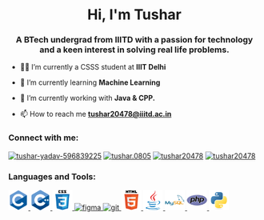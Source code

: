 <h1 align="center">Hi, I'm Tushar</h1>
<h3 align="center">A BTech undergrad from IIITD with a passion for technology and a keen interest in solving real life problems.</h3>

- 🧑‍🎓 I’m currently a CSSS student at **IIIT Delhi**

- 🌱 I’m currently learning **Machine Learning**

- 🔭 I’m currently working with **Java & CPP.**

- 📫 How to reach me **tushar20478@iiitd.ac.in**

<h3 align="left">Connect with me:</h3>
<p align="left">
<a href="https://linkedin.com/in/tushar-yadav-596839225" target="blank"><img align="center" src="https://raw.githubusercontent.com/rahuldkjain/github-profile-readme-generator/master/src/images/icons/Social/linked-in-alt.svg" alt="tushar-yadav-596839225" height="30" width="40" /></a>
<a href="https://instagram.com/tushar.0805" target="blank"><img align="center" src="https://raw.githubusercontent.com/rahuldkjain/github-profile-readme-generator/master/src/images/icons/Social/instagram.svg" alt="tushar.0805" height="30" width="40" /></a>
<a href="https://www.leetcode.com/tushar20478" target="blank"><img align="center" src="https://raw.githubusercontent.com/rahuldkjain/github-profile-readme-generator/master/src/images/icons/Social/leet-code.svg" alt="tushar20478" height="30" width="40" /></a>
<a href="https://auth.geeksforgeeks.org/user/tushar20478" target="blank"><img align="center" src="https://raw.githubusercontent.com/rahuldkjain/github-profile-readme-generator/master/src/images/icons/Social/geeks-for-geeks.svg" alt="tushar20478" height="30" width="40" /></a>
</p>


<h3 align="left">Languages and Tools:</h3>
<p align="left"> 
<a href="https://github.com/Tushar0805" target="_blank" rel="noreferrer"> <img src="https://raw.githubusercontent.com/devicons/devicon/master/icons/c/c-original.svg" alt="c" width="40" height="40"/> </a>
<a href="https://github.com/Tushar0805" target="_blank" rel="noreferrer"> <img src="https://raw.githubusercontent.com/devicons/devicon/master/icons/cplusplus/cplusplus-original.svg" alt="cplusplus" width="40" height="40"/> </a> 
<a href="https://github.com/Tushar0805" target="_blank" rel="noreferrer"> <img src="https://raw.githubusercontent.com/devicons/devicon/master/icons/css3/css3-original-wordmark.svg" alt="css3" width="40" height="40"/> </a> 
<a href="https://github.com/Tushar0805" target="_blank" rel="noreferrer"> <img src="https://www.vectorlogo.zone/logos/figma/figma-icon.svg" alt="figma" width="40" height="40"/> </a> 
<a href="https://github.com/Tushar0805" target="_blank" rel="noreferrer"> <img src="https://www.vectorlogo.zone/logos/git-scm/git-scm-icon.svg" alt="git" width="40" height="40"/> </a> 
<a href="https://github.com/Tushar0805" target="_blank" rel="noreferrer"> <img src="https://raw.githubusercontent.com/devicons/devicon/master/icons/html5/html5-original-wordmark.svg" alt="html5" width="40" height="40"/> </a> 
<a href="https://github.com/Tushar0805" target="_blank" rel="noreferrer"> <img src="https://raw.githubusercontent.com/devicons/devicon/master/icons/java/java-original.svg" alt="java" width="40" height="40"/> </a> 
<a href="https://github.com/Tushar0805" target="_blank" rel="noreferrer"> <img src="https://raw.githubusercontent.com/devicons/devicon/master/icons/mysql/mysql-original-wordmark.svg" alt="mysql" width="40" height="40"/> </a> 
<a href="https://github.com/Tushar0805" target="_blank" rel="noreferrer"> <img src="https://raw.githubusercontent.com/devicons/devicon/master/icons/php/php-original.svg" alt="php" width="40" height="40"/> </a> 
<a href="https://github.com/Tushar0805" target="_blank" rel="noreferrer"> <img src="https://raw.githubusercontent.com/devicons/devicon/master/icons/python/python-original.svg" alt="python" width="40" height="40"/> </a> 
</p>
